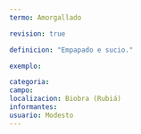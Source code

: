 ```yaml
---
termo: Amorgallado

revision: true

definicion: "Empapado e sucio."

exemplo:

categoria:
campo:
localizacion: Biobra (Rubiá)
informantes:
usuario: Modesto
---
```

